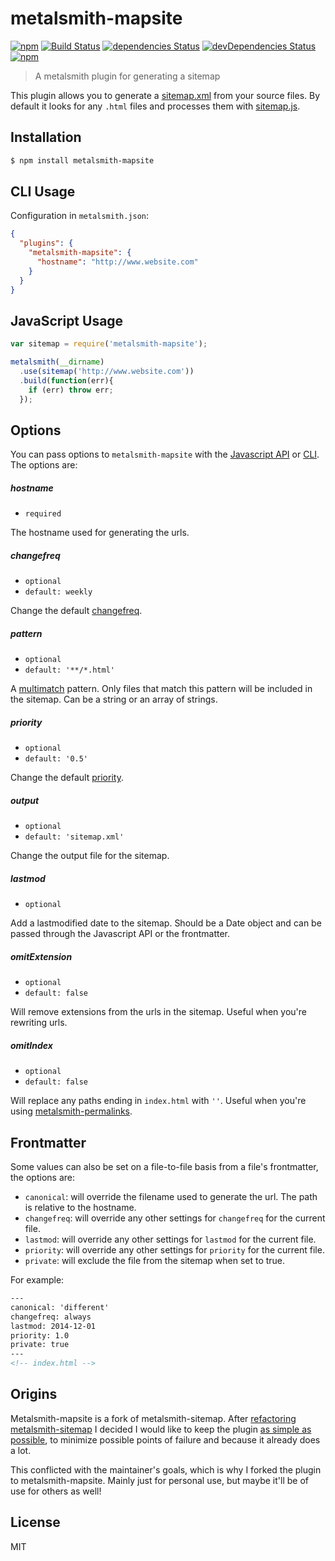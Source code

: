 # metalsmith-mapsite

[![npm](https://img.shields.io/npm/v/metalsmith-mapsite.svg)](https://www.npmjs.com/package/metalsmith-mapsite) [![Build Status](https://travis-ci.org/quercy/metalsmith-mapsite.svg)](https://travis-ci.org/quercy/metalsmith-mapsite) [![dependencies Status](https://david-dm.org/quercy/metalsmith-mapsite/status.svg)](https://david-dm.org/quercy/metalsmith-mapsite) [![devDependencies Status](https://david-dm.org/quercy/metalsmith-mapsite/dev-status.svg)](https://david-dm.org/quercy/metalsmith-mapsite?type=dev) [![npm](https://img.shields.io/npm/dm/metalsmith-mapsite.svg)](https://www.npmjs.com/package/metalsmith-mapsite)

> A metalsmith plugin for generating a sitemap

This plugin allows you to generate a [sitemap.xml](http://www.sitemaps.org/protocol.html) from your source files. By default it looks for any `.html` files and processes them with [sitemap.js](https://github.com/ekalinin/sitemap.js).

## Installation

```bash
$ npm install metalsmith-mapsite
```

## CLI Usage

Configuration in `metalsmith.json`:

```json
{
  "plugins": {
    "metalsmith-mapsite": {
      "hostname": "http://www.website.com"
    }
  }
}
```

## JavaScript Usage

```javascript
var sitemap = require('metalsmith-mapsite');

metalsmith(__dirname)
  .use(sitemap('http://www.website.com'))
  .build(function(err){
    if (err) throw err;
  });
```
## Options

You can pass options to `metalsmith-mapsite` with the [Javascript API](https://github.com/segmentio/metalsmith#api) or [CLI](https://github.com/segmentio/metalsmith#cli). The options are:

##### hostname

* `required`

The hostname used for generating the urls.

##### changefreq

* `optional`
* `default: weekly`

Change the default [changefreq](http://www.sitemaps.org/protocol.html).

##### pattern

* `optional`
* `default: '**/*.html'`

A [multimatch](https://github.com/sindresorhus/multimatch) pattern. Only files that match this pattern will be included in the sitemap. Can be a string or an array of strings.

##### priority

* `optional`
* `default: '0.5'`

Change the default [priority](http://www.sitemaps.org/protocol.html).

##### output

* `optional`
* `default: 'sitemap.xml'`

Change the output file for the sitemap.

##### lastmod

* `optional`

Add a lastmodified date to the sitemap. Should be a Date object and can be passed through the Javascript API or the frontmatter.

##### omitExtension

* `optional`
* `default: false`

Will remove extensions from the urls in the sitemap. Useful when you're rewriting urls.

##### omitIndex

* `optional`
* `default: false`

Will replace any paths ending in `index.html` with `''`. Useful when you're using [metalsmith-permalinks](https://github.com/segmentio/metalsmith-permalinks).

## Frontmatter

Some values can also be set on a file-to-file basis from a file's frontmatter, the options are:

* `canonical`: will override the filename used to generate the url. The path is relative to the hostname.
* `changefreq`: will override any other settings for `changefreq` for the current file.
* `lastmod`: will override any other settings for `lastmod` for the current file.
* `priority`: will override any other settings for `priority` for the current file.
* `private`: will exclude the file from the sitemap when set to true.

For example:

```html
---
canonical: 'different'
changefreq: always
lastmod: 2014-12-01
priority: 1.0
private: true
---
<!-- index.html -->
```

## Origins

Metalsmith-mapsite is a fork of metalsmith-sitemap. After [refactoring metalsmith-sitemap](https://github.com/ExtraHop/metalsmith-sitemap/pull/12) I decided I would like to keep the plugin [as simple as possible](http://davidwalsh.name/designing-simplicity), to minimize possible points of failure and because it already does a lot.

This conflicted with the maintainer's goals, which is why I forked the plugin to metalsmith-mapsite. Mainly just for personal use, but maybe it'll be of use for others as well!

## License

MIT
